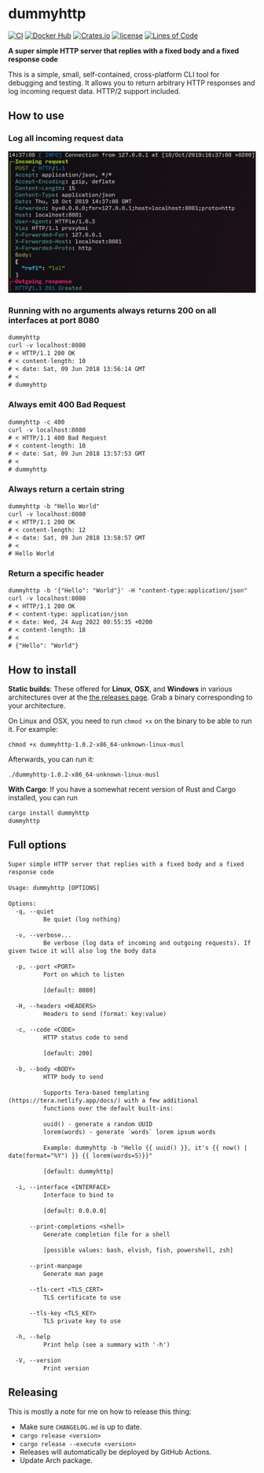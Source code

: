 # dummyhttp

[![CI](https://github.com/svenstaro/dummyhttp/workflows/CI/badge.svg)](https://github.com/svenstaro/dummyhttp/actions)
[![Docker Hub](https://img.shields.io/docker/pulls/svenstaro/dummyhttp)](https://cloud.docker.com/repository/docker/svenstaro/dummyhttp/)
[![Crates.io](https://img.shields.io/crates/v/dummyhttp.svg)](https://crates.io/crates/dummyhttp)
[![license](http://img.shields.io/badge/license-MIT-blue.svg)](https://github.com/svenstaro/dummyhttp/blob/master/LICENSE)
[![Lines of Code](https://tokei.rs/b1/github/svenstaro/dummyhttp)](https://github.com/svenstaro/dummyhttp)

**A super simple HTTP server that replies with a fixed body and a fixed response code**

This is a simple, small, self-contained, cross-platform CLI tool for debugging
and testing.
It allows you to return arbitrary HTTP responses and log incoming request data.
HTTP/2 support included.

## How to use

### Log all incoming request data

![Pretty log](pretty_log.png)

### Running with no arguments always returns 200 on all interfaces at port 8080

    dummyhttp
    curl -v localhost:8080
    # < HTTP/1.1 200 OK
    # < content-length: 10
    # < date: Sat, 09 Jun 2018 13:56:14 GMT
    # <
    # dummyhttp

### Always emit 400 Bad Request

    dummyhttp -c 400
    curl -v localhost:8080
    # < HTTP/1.1 400 Bad Request
    # < content-length: 10
    # < date: Sat, 09 Jun 2018 13:57:53 GMT
    # <
    # dummyhttp

### Always return a certain string

    dummyhttp -b "Hello World"
    curl -v localhost:8080
    # < HTTP/1.1 200 OK
    # < content-length: 12
    # < date: Sat, 09 Jun 2018 13:58:57 GMT
    # <
    # Hello World

### Return a specific header

    dummyhttp -b '{"Hello": "World"}' -H "content-type:application/json"
    curl -v localhost:8080
    # < HTTP/1.1 200 OK
    # < content-type: application/json
    # < date: Wed, 24 Aug 2022 00:55:35 +0200
    # < content-length: 18
    # <
    # {"Hello": "World"}

## How to install

**Static builds**: These offered for **Linux**, **OSX**, and **Windows** in various architectures over at the [the releases page](https://github.com/svenstaro/dummyhttp/releases).
Grab a binary corresponding to your architecture.

On Linux and OSX, you need to run `chmod +x` on the binary to be able to run it. For example:

    chmod +x dummyhttp-1.0.2-x86_64-unknown-linux-musl

Afterwards, you can run it:

    ./dummyhttp-1.0.2-x86_64-unknown-linux-musl

**With Cargo**: If you have a somewhat recent version of Rust and Cargo installed, you can run

    cargo install dummyhttp
    dummyhttp

## Full options

    Super simple HTTP server that replies with a fixed body and a fixed response code

    Usage: dummyhttp [OPTIONS]

    Options:
      -q, --quiet
              Be quiet (log nothing)

      -v, --verbose...
              Be verbose (log data of incoming and outgoing requests). If given twice it will also log the body data

      -p, --port <PORT>
              Port on which to listen

              [default: 8080]

      -H, --headers <HEADERS>
              Headers to send (format: key:value)

      -c, --code <CODE>
              HTTP status code to send

              [default: 200]

      -b, --body <BODY>
              HTTP body to send

              Supports Tera-based templating (https://tera.netlify.app/docs/) with a few additional
              functions over the default built-ins:

              uuid() - generate a random UUID
              lorem(words) - generate `words` lorem ipsum words

              Example: dummyhttp -b "Hello {{ uuid() }}, it's {{ now() | date(format="%Y") }} {{ lorem(words=5)}}"

              [default: dummyhttp]

      -i, --interface <INTERFACE>
              Interface to bind to

              [default: 0.0.0.0]

          --print-completions <shell>
              Generate completion file for a shell

              [possible values: bash, elvish, fish, powershell, zsh]

          --print-manpage
              Generate man page

          --tls-cert <TLS_CERT>
              TLS certificate to use

          --tls-key <TLS_KEY>
              TLS private key to use

      -h, --help
              Print help (see a summary with '-h')

      -V, --version
              Print version

## Releasing

This is mostly a note for me on how to release this thing:

- Make sure `CHANGELOG.md` is up to date.
- `cargo release <version>`
- `cargo release --execute <version>`
- Releases will automatically be deployed by GitHub Actions.
- Update Arch package.
